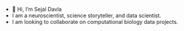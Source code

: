 - 👋 Hi, I’m Sejal Davla
- I am a neuroscientist, science storyteller, and data scientist.
- I am looking to collaborate on computational biology data projects.

<!---
sejaldavla/sejaldavla is a ✨ special ✨ repository because its `README.md` (this file) appears on your GitHub profile.
You can click the Preview link to take a look at your changes.
--->
